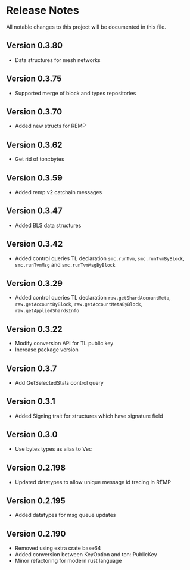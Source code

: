 # Release Notes

All notable changes to this project will be documented in this file.

## Version 0.3.80

- Data structures for mesh networks

## Version 0.3.75

- Supported merge of block and types repositories

## Version 0.3.70

- Added new structs for REMP

## Version 0.3.62

- Get rid of ton::bytes

## Version 0.3.59

- Added remp v2 catchain messages

## Version 0.3.47

- Added BLS data structures 

## Version 0.3.42

- Added control queries TL declaration `smc.runTvm`, `smc.runTvmByBlock`, `smc.runTvmMsg` and 
`smc.runTvmMsgByBlock`

## Version 0.3.29

- Added control queries TL declaration `raw.getShardAccountMeta`, `raw.getAccountByBlock`,
`raw.getAccountMetaByBlock`, `raw.getAppliedShardsInfo`

## Version 0.3.22

- Modify conversion API for TL public key
- Increase package version

## Version 0.3.7

- Add GetSelectedStats control query

## Version 0.3.1

- Added Signing trait for structures which have signature field

## Version 0.3.0

- Use bytes types as alias to Vec<u8>

## Version 0.2.198

- Updated datatypes to allow unique message id tracing in REMP

## Version 0.2.195

- Added datatypes for msg queue updates

## Version 0.2.190

- Removed using extra crate base64
- Added conversion between KeyOption and ton::PublicKey
- Minor refactoring for modern rust language
